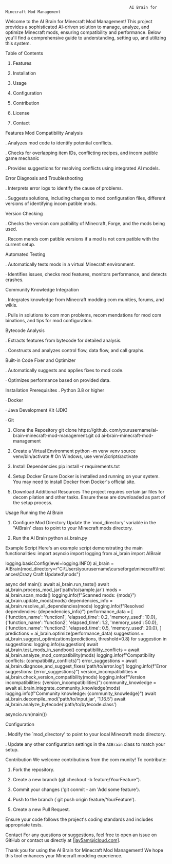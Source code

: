                                                           AI Brain for Minecraft Mod Management
Welcome to the AI Brain for Minecraft Mod Management! This project provides a sophisticated AI-driven solution to manage, analyze, and optimize Minecraft mods, ensuring compatibility and performance. 
Below you'll find a comprehensive guide to understanding, setting up, and utilizing this system.


Table of Contents

1. Features

2. Installation

3. Usage

4. Configuration

5. Contribution

6. License

7. Contact


Features
Mod Compatibility Analysis

. Analyzes mod code to identify potential conflicts.

. Checks for overlapping item IDs, conflicting recipes, and incom patible game mechanic

. Provides suggestions for resolving conflicts using integrated Al models.

Error Diagnosis and Troubleshooting

. Interprets error logs to identify the cause of problems.

. Suggests solutions, including changes to mod configuration files, different versions of
identifying incom patible mods.


Version Checking

. Checks the version com patibility of Minecraft, Forge, and the mods being used.

. Recom mends com patible versions if a mod is not com patible with the current setup.


Automated Testing

. Automatically tests mods in a virtual Minecraft environment.

· Identifies issues, checks mod features, monitors performance, and detects crashes.

Community Knowledge Integration

. Integrates knowledge from Minecraft modding com munities, forums, and wikis.

. Pulls in solutions to com mon problems, recom mendations for mod com binations, and tips for
mod configuration.


Bytecode Analysis

. Extracts features from bytecode for detailed analysis.

. Constructs and analyzes control flow, data flow, and call graphs.

Built-in Code Fixer and Optimizer

. Automatically suggests and applies fixes to mod code.

· Optimizes performance based on provided data.


Installation
Prerequisites
. Python 3.8 or higher

· Docker

· Java Development Kit (JDK)

· Git

1. Clone the Repository
git clone https://github. com/yourusername/ai-brain-minecraft-mod-management.git
cd ai-brain-minecraft-mod-management

2. Create a Virtual Environment
python -m venv venv
source venv/bin/activate # On Windows, use venv\Scripts\activate

3. Install Dependencies
pip install -r requirements.txt

4. Setup Docker
Ensure Docker is installed and running on your system. You may need to install Docker from
Docker's official site.

5. Download Additional Resources
The project requires certain jar files for decom pilation and other tasks. Ensure these are
downloaded as part of the setup process.


Usage
Running the Al Brain

1. Configure Mod Directory
Update the `mod_directory' variable in the "AIBrain' class to point to your Minecraft mods
directory.

2. Run the AI Brain
python ai_brain.py


Example Script
Here's an example script demonstrating the main functionalities:
import asyncio
import logging
from ai_brain import AIBrain

logging.basicConfig(level=logging.INFO)
ai_brain = AIBrain(mod_directory=r"C:\Users\yourusername\curseforge\minecraft\Instances\Crazy Craft Updated\mods")

async def main():
    await ai_brain.run_tests()
    await ai_brain.process_mod_jar('path/to/sample.jar')
    mods = ai_brain.scan_mods()
    logging.info(f"Scanned mods: {mods}")
    ai_brain.update_mods(mods)
    dependencies_info = ai_brain.resolve_all_dependencies(mods)
    logging.info(f"Resolved dependencies: {dependencies_info}")
    performance_data = [
        {'function_name': 'function1', 'elapsed_time': 0.2, 'memory_used': 10.0},
        {'function_name': 'function2', 'elapsed_time': 1.2, 'memory_used': 50.0},
        {'function_name': 'function3', 'elapsed_time': 0.5, 'memory_used': 20.0},
    ]
    predictions = ai_brain.optimize(performance_data)
    suggestions = ai_brain.suggest_optimizations(predictions, threshold=0.8)
    for suggestion in suggestions:
        logging.info(suggestion)
    await ai_brain.test_mods_in_sandbox()
    compatibility_conflicts = await ai_brain.analyze_mod_compatibility(mods)
    logging.info(f"Compatibility conflicts: {compatibility_conflicts}")
    error_suggestions = await ai_brain.diagnose_and_suggest_fixes('path/to/error.log')
    logging.info(f"Error suggestions: {error_suggestions}")
    version_incompatibilities = ai_brain.check_version_compatibility(mods)
    logging.info(f"Version incompatibilities: {version_incompatibilities}")
    community_knowledge = await ai_brain.integrate_community_knowledge(mods)
    logging.info(f"Community knowledge: {community_knowledge}")
    await ai_brain.decompile_mod('path/to/input.jar', '1.16.5')
    await ai_brain.analyze_bytecode('path/to/bytecode.class')

asyncio.run(main())


Configuration

. Modify the `mod_directory' to point to your local Minecraft mods directory.

. Update any other configuration settings in the `AIBrain` class to match your setup.


Contribution
We welcome contributions from the com munity! To contribute:

1. Fork the repository.

2. Create a new branch (git checkout -b feature/YourFeature").

3. Commit your changes ('git conmit - am 'Add some feature').

4. Push to the branch (`git push origin feature/YourFeature').

5. Create a new Pull Request.

Ensure your code follows the project's coding standards and includes appropriate tests.


Contact
For any questions or suggestions, feel free to open an issue on GitHub or contact us directly at [jay5am@icloud.com].

Thank you for using the AI Brain for Minecraft Mod Management! We hope this tool enhances your Minecraft modding experience.
